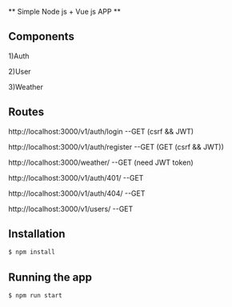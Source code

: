 ** Simple Node js + Vue js APP **

## Components

1)Auth

2)User

3)Weather

## Routes

http://localhost:3000/v1/auth/login --GET (csrf && JWT)

http://localhost:3000/v1/auth/register --GET (GET (csrf && JWT))

http://localhost:3000/weather/ --GET (need JWT token)

http://localhost:3000/v1/auth/401/ --GET

http://localhost:3000/v1/auth/404/ --GET

http://localhost:3000/v1/users/ --GET

## Installation

```bash
$ npm install
```
## Running the app
```bash
$ npm run start
